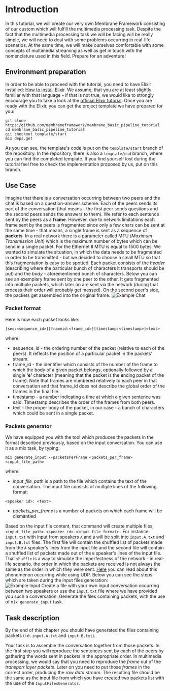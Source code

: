 # Introduction

In this tutorial, we will create our very own Membrane Framework consisting of our custom which will fulfill the multimedia processing task.
Despite the fact that the multimedia processing task we will be facing will be really simple, we will need to deal with some problems occurring in real-life scenarios.
At the same time, we will make ourselves comfortable with some concepts of multimedia streaming as well as get in touch with the nomenclature used in this field.
Prepare for an adventure!

## Environment preparation

In order to be able to proceed with the tutorial, you need to have Elixir installed: [How to install Elixir](https://elixir-lang.org/install.html).
We assume, that you are at least slightly familiar with that language - if that is not true, we would like to strongly encourage you to take a look at the [official Elixir tutorial](https://elixir-lang.org/getting-started/introduction.html).
Once you are ready with the Elixir, you can get the project template we have prepared for you:

```
git clone https:/github.com/membraneframework/membrane_basic_pipeline_tutorial
cd membrane_basic_pipeline_tutorial
git checkout template/start
mix deps.get
```

As you can see, the template's code is put on the `template/start` branch of the repository.
In the repository, there is also a `template/end` branch, where you can find the completed template.
If you find yourself lost during the tutorial feel free to check the implementation proposed by us, put on this branch.

## Use Case

Imagine that there is a conversation occurring between two peers and the chat is based on a question-answer scheme.
Each of the peers sends its part of the conversation (that means - the first peer sends questions and the second peers sends the answers to them). We refer to each sentence sent by the peers as a **frame**.
However, due to network limitations each frame sent by the peers is fragmented since only a few chars can be sent at the same time - that means, a single frame is sent as a sequence of **packets**.
In a real network there is a parameter called MTU (*Maximum Transmission Unit*) which is the maximum number of bytes which can be send in a single packet. For the Ethernet II MTU is equal to 1500 bytes. We wanted to simulate the situation,
in which the data needs to be fragmented in order to be transmitted - but we decided to choose a small MTU so that this fragmentation is easy to be spotted.
Each packet consists of the *header* (describing where the particular bunch of characters it transports should be put) and the *body* - aforementioned  bunch of characters.
Below you can see an exemplary frame sent by one peer to the other. It gets fragmented into multiple packets, which later on are sent via the network (during that process their order will probably get messed). On the second peer's side, the packets get assembled into the original frame.
![Example Chat](assets/images/example_chat.drawio.png)

### Packet format

Here is how each packet looks like:

```
[seq:<sequence_id>][frameid:<frame_id>][timestamp:<timestamp>]<text>
```

where:

- sequence_id - the ordering number of the packet (relative to each of the peers). It reflects the position of a particular packet in the packets' stream.
- frame_id - the identifier which consists of the number of the frame to which the body of a given packet belongs, optionally followed by a single **'e'** character (meaning that the packet is the **e**nding packet of the frame). Note that frames are numbered relatively to each peer in that conversation and that frame_id does not describe the global order of the frames in the final file.
- timestamp - a number indicating a time at which a given sentence was said. Timestamp describes the order of the frames from both peers.
- text - the proper body of the packet, in our case - a bunch of characters which could be sent in a single packet.

### Packets generator

We have equipped you with the tool which produces the packets in the format described previously, based on the input conversation. You can use it as a mix task, by typing:

```
mix generate_input --packetsPerFrame <packets_per_frame> <input_file_path>
```

where:

- *input_file_path* is a path to the file which contains the text of the conversation. The input file consists of multiple lines of the following format:

```
<speaker id>: <text>
```

- *packets_per_frame* is a number of packets on which each frame will be dismantled

Based on the input file content, that command will create multiple files, `<input_file_path>.<speaker id>.<input file format>` . For instance: `input.txt` with input from speakers `A` and `B` will be split into `input.A.txt` and `input.B.txt` files.
The first file will contain the shuffled list of packets made from the `A` speaker's lines from the input file and the second file will contain a shuffled list of packets made out of the `B` speaker's lines of the input file. That `shuffle` is a way to simulate the imperfectness of the network - in real-life scenario, the order in which the packets are received is not always the same as the order in which they were sent. [Here](https://www.openmymind.net/How-Unreliable-Is-UDP/) you can read about this phenomenon occurring while using UDP.
Below you can see the steps which are taken during the input files generation:<br>
![Example Input](assets/images/example_input.drawio.png)
Create a file with your own input conversation occurring between two speakers or use the `input.txt` file where we have provided you such a conversation. Generate the files containing packets, with the use of `mix generate_input` task.

## Task description

By the end of this chapter you should have generated the files containing packets (i.e. `input.A.txt` and `input.B.txt`).

Your task is to assemble the conversation together from those packets. In the first step you will reproduce the sentences sent by each of the peers by gathering the words sent in packets in the appropriate order. In multimedia processing, we would say that you need to reproduce the *frame* out of the *transport layer packets*. Later on you need to put those *frames* in the correct order, producing the *raw data stream*.
The resulting file should be the same as the input file from which you have created two packets list with the use of the `InputFilesGenerator`.
